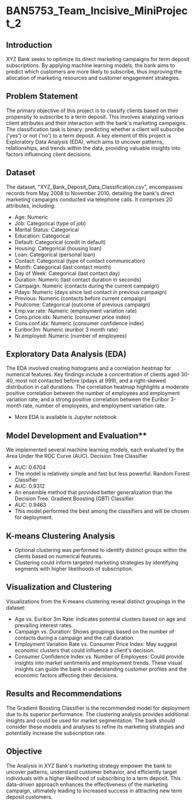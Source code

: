# BAN5753_Team_Incisive_MiniProject_2

## Introduction
XYZ Bank seeks to optimize its direct marketing campaigns for term deposit subscriptions. By applying machine learning models, the bank aims to predict which customers are more likely to subscribe, thus improving the allocation of marketing resources and customer engagement strategies.

## Problem Statement
The primary objective of this project is to classify clients based on their propensity to subscribe to a term deposit. This involves analyzing various client attributes and their interaction with the bank's marketing campaigns. The classification task is binary: predicting whether a client will subscribe ('yes') or not ('no') to a term deposit. A key element of this project is Exploratory Data Analysis (EDA), which aims to uncover patterns, relationships, and trends within the data, providing valuable insights into factors influencing client decisions.

## Dataset
The dataset, "XYZ_Bank_Deposit_Data_Classification.csv", encompasses records from May 2008 to November 2010, detailing the bank's direct marketing campaigns conducted via telephone calls. It comprises 20 attributes, including:
+ Age: Numeric
+ Job: Categorical (type of job)
+ Marital Status: Categorical
+ Education: Categorical
+ Default: Categorical (credit in default)
+ Housing: Categorical (housing loan)
+ Loan: Categorical (personal loan)
+ Contact: Categorical (type of contact communication)
+ Month: Categorical (last contact month)
+ Day of Week: Categorical (last contact day)
+ Duration: Numeric (last contact duration in seconds)
+ Campaign: Numeric (contacts during the current campaign)
+ Pdays: Numeric (days since last contact in previous campaign)
+ Previous: Numeric (contacts before current campaign)
+ Poutcome: Categorical (outcome of previous campaign)
+ Emp.var.rate: Numeric (employment variation rate)
+ Cons.price.idx: Numeric (consumer price index)
+ Cons.conf.idx: Numeric (consumer confidence index)
+ Euribor3m: Numeric (euribor 3 month rate)
+ Nr.employed: Numeric (number of employees)

## Exploratory Data Analysis (EDA)
The EDA involved creating histograms and a correlation heatmap for numerical features. Key findings include a concentration of clients aged 30-40, most not contacted before (pdays at 999), and a right-skewed distribution in call durations. The correlation heatmap highlights a moderate positive correlation between the number of employees and employment variation rate, and a strong positive correlation between the Euribor 3-month rate, number of employees, and employment variation rate.
+ More EDA is available is Jupyter notebook

## Model Development and Evaluation**
We implemented several machine learning models, each evaluated by the Area Under the ROC Curve (AUC).
Decision Tree Classifier
+ AUC: 0.6704
+ The model is relatively simple and fast but less powerful.
Random Forest Classifier
+ AUC: 0.9312
+ An ensemble method that provided better generalization than the Decision Tree.
Gradient Boosting (GBT) Classifier
+ AUC: 0.9463
+ This model performed the best among the classifiers and will be chosen for deployment.


## K-means Clustering Analysis
+ Optional clustering was performed to identify distinct groups within the clients based on numerical features.
+ Clustering could inform targeted marketing strategies by identifying segments with higher likelihoods of subscription.

## Visualization and Clustering
Visualizations from the K-means clustering reveal distinct groupings in the dataset:
+ Age vs. Euribor 3m Rate: Indicates potential clusters based on age and prevailing interest rates.
+ Campaign vs. Duration: Shows groupings based on the number of contacts during a campaign and the call duration.
+ Employment Variation Rate vs. Consumer Price Index: May suggest economic clusters that could influence a client's decision.
+ Consumer Confidence Index vs. Number of Employees: Could provide insights into market sentiments and employment trends.
These visual insights can guide the bank in understanding customer profiles and the economic factors affecting their decisions.


## Results and Recommendations
The Gradient Boosting Classifier is the recommended model for deployment due to its superior performance. The clustering analysis provides additional insights and could be used for market segmentation. The bank should consider these models and analyses to refine its marketing strategies and potentially increase the subscription rate.


 ## Objective
The Analysis in XYZ Bank's marketing strategy empower the bank to uncover patterns, understand customer behavior, and efficiently target individuals with a higher likelihood of subscribing to a term deposit. This data-driven approach enhances the effectiveness of the marketing campaign, ultimately leading to increased success in attracting new term deposit customers.


